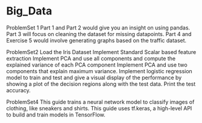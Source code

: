 # Big_Data
ProblemSet 1
Part 1 and Part 2 would give you an insight on using pandas.
Part 3 will focus on cleaning the dataset for missing datapoints.
Part 4 and Exercise 5 would involve generating graphs based on the traffic dataset.

ProblemSet2 
Load the Iris Dataset
Implement Standard Scalar based feature extraction
Implement PCA and use all components and compute the explained variance of each PCA component
Implement PCA and use two components that explain maximum variance. Implement logistic regression model to train and test and give a visual display of the performance by showing a plot of the decision regions along with the test data. Print the test accuracy.

ProblemSet4
This guide trains a neural network model to classify images of clothing, like sneakers and shirts. This guide uses tf.keras, a high-level API to build and train models in TensorFlow.
